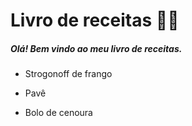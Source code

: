 # Livro de receitas :man_cook:

<h5>Olá! Bem vindo ao meu livro de receitas.  

</h5>

- Strogonoff de frango

- Pavê

- Bolo de cenoura

  



#   



